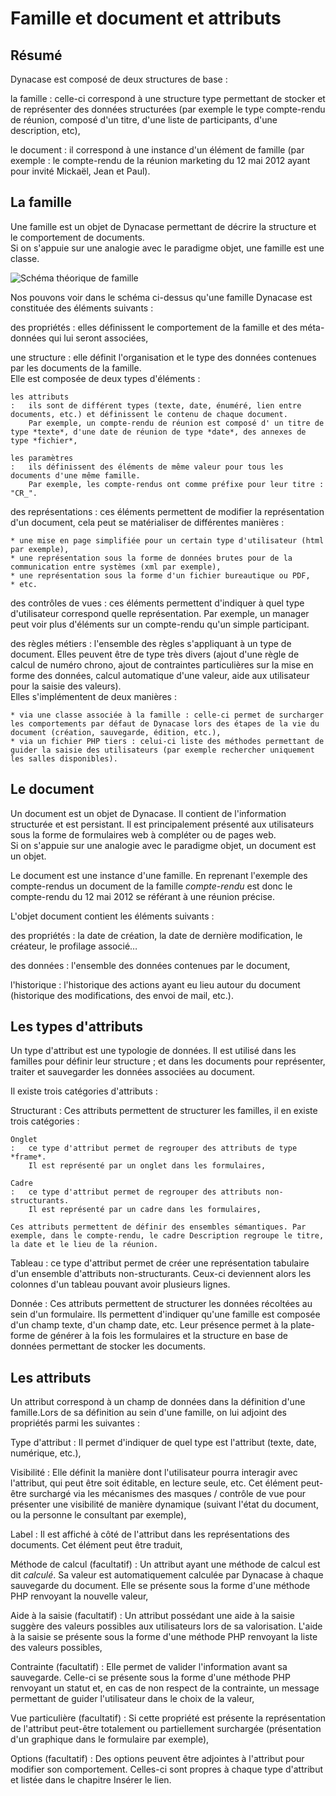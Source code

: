# Famille et document et attributs

## Résumé

Dynacase est composé de deux structures de base :

la famille
:   celle-ci correspond à une structure type permettant de stocker et de représenter des données structurées (par exemple le type compte-rendu de réunion, composé d'un titre, d'une liste de participants, d'une description, etc),

le document
:   il correspond à une instance d'un élément de famille (par exemple : le compte-rendu de la réunion marketing du 12 mai 2012 ayant pour invité Mickaël, Jean et Paul).

## La famille

Une famille est un objet de Dynacase permettant de décrire la structure et le comportement de documents.  
Si on s'appuie sur une analogie avec le paradigme objet, une famille est une classe.

![ Schéma théorique de famille ](famille.png "Schéma théorique de famille")

Nos pouvons voir dans le schéma ci-dessus qu'une famille Dynacase est constituée des éléments suivants :

des propriétés
:   elles définissent le comportement de la famille et des méta-données qui lui seront associées,

une structure
:   elle définit l'organisation et le type des données contenues par les documents de la famille.  
    Elle est composée de deux types d'éléments :
    
    les attributs
    :   ils sont de différent types (texte, date, énuméré, lien entre documents, etc.) et définissent le contenu de chaque document.  
        Par exemple, un compte-rendu de réunion est composé d' un titre de type *texte*, d'une date de réunion de type *date*, des annexes de type *fichier*,
    
    les paramètres
    :   ils définissent des éléments de même valeur pour tous les documents d'une même famille.  
        Par exemple, les compte-rendus ont comme préfixe pour leur titre : "CR_".

des représentations
:   ces éléments permettent de modifier la représentation d'un document, cela peut se matérialiser de différentes manières :
    
    * une mise en page simplifiée pour un certain type d'utilisateur (html par exemple),
    * une représentation sous la forme de données brutes pour de la communication entre systèmes (xml par exemple),
    * une représentation sous la forme d'un fichier bureautique ou PDF,
    * etc.

des contrôles de vues
:   ces éléments permettent d'indiquer à quel type d'utilisateur correspond quelle représentation.
    Par exemple, un manager peut voir plus d'éléments sur un compte-rendu qu'un simple participant.

des règles métiers
:   l'ensemble des règles s'appliquant à un type de document. Elles peuvent être de type très divers (ajout d'une règle de calcul de numéro chrono, ajout de contraintes particulières sur la mise en forme des données, calcul automatique d'une valeur, aide aux utilisateur pour la saisie des valeurs).  
    Elles s'implémentent de deux manières :
    
    * via une classe associée à la famille : celle-ci permet de surcharger les comportements par défaut de Dynacase lors des étapes de la vie du document (création, sauvegarde, édition, etc.),
    * via un fichier PHP tiers : celui-ci liste des méthodes permettant de guider la saisie des utilisateurs (par exemple rechercher uniquement les salles disponibles).

## Le document

Un document est un objet de Dynacase. Il contient de l'information structurée et est persistant. Il est principalement présenté aux utilisateurs sous la forme de formulaires web à compléter ou de pages web.  
Si on s'appuie sur une analogie avec le paradigme objet, un document est un objet.

Le document est une instance d'une famille. En reprenant l'exemple des compte-rendus un document de la famille *compte-rendu* est donc le compte-rendu du 12 mai 2012 se référant à une réunion précise.

L'objet document contient les éléments suivants :

des propriétés
:   la date de création, la date de dernière modification, le créateur, le profilage associé…

des données
:   l'ensemble des données contenues par le document,

l'historique
:   l'historique des actions ayant eu lieu autour du document (historique des modifications, des envoi de mail, etc.).

## Les types d'attributs

Un type d'attribut est une typologie de données. Il est utilisé dans les familles pour définir leur structure ; et dans les documents pour représenter, traiter et sauvegarder les données associées au document.

Il existe trois catégories d'attributs :

Structurant
:   Ces attributs permettent de structurer les familles, il en existe trois catégories :
    
    Onglet
    :   ce type d'attribut permet de regrouper des attributs de type *frame*.  
        Il est représenté par un onglet dans les formulaires,
    
    Cadre
    :   ce type d'attribut permet de regrouper des attributs non-structurants.  
        Il est représenté par un cadre dans les formulaires,
    
    Ces attributs permettent de définir des ensembles sémantiques. Par exemple, dans le compte-rendu, le cadre Description regroupe le titre, la date et le lieu de la réunion.

Tableau
:   ce type d'attribut permet de créer une représentation tabulaire d'un ensemble d'attributs non-structurants. Ceux-ci deviennent alors les colonnes d'un tableau pouvant avoir plusieurs lignes.

Donnée
:   Ces attributs permettent de structurer les données récoltées au sein d'un formulaire. Ils permettent d'indiquer qu'une famille est composée d'un champ texte, d'un champ date, etc. Leur présence permet à la plate-forme de générer à la fois les formulaires et la structure en base de données permettant de stocker les documents.

## Les attributs

Un attribut correspond à un champ de données dans la définition d'une famille.Lors de sa définition au sein d'une famille, on lui adjoint des propriétés parmi les suivantes :

Type d'attribut
:   Il permet d'indiquer de quel type est l'attribut (texte, date, numérique, etc.),

Visibilité
:   Elle définit la manière dont l'utilisateur pourra interagir avec l'attribut, qui peut être soit éditable, en lecture seule, etc. Cet élément peut-être surchargé via les mécanismes des masques / contrôle de vue pour présenter une visibilité de manière dynamique (suivant l'état du document, ou la personne le consultant par exemple),

Label
:   Il est affiché à côté de l'attribut dans les représentations des documents. Cet élément peut être traduit,

Méthode de calcul (facultatif)
:   Un attribut ayant une méthode de calcul est dit *calculé*. Sa valeur est automatiquement calculée par Dynacase à chaque sauvegarde du document. Elle se présente sous la forme d'une méthode PHP renvoyant la nouvelle valeur,

Aide à la saisie (facultatif)
:   Un attribut possédant une aide à la saisie suggère des valeurs possibles aux utilisateurs lors de sa valorisation. L'aide à la saisie se présente sous la forme d'une méthode PHP renvoyant la liste des valeurs possibles,

Contrainte (facultatif)
:   Elle permet de valider l'information avant sa sauvegarde. Celle-ci se présente sous la forme d'une méthode PHP renvoyant un statut et, en cas de non respect de la contrainte, un message permettant de guider l'utilisateur dans le choix de la valeur,

Vue particulière (facultatif)
:   Si cette propriété est présente la représentation de l'attribut peut-être totalement ou partiellement surchargée (présentation d'un graphique dans le formulaire par exemple),

Options (facultatif)
:   Des options peuvent être adjointes à l'attribut pour modifier son comportement. Celles-ci sont propres à chaque type d'attribut et listée dans le chapitre <span class="fixme">Insérer le lien</span>.